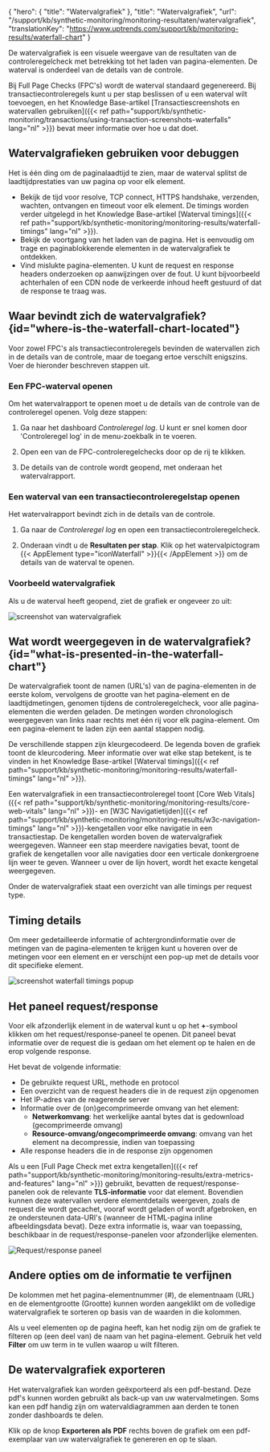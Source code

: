 {
  "hero": {
    "title": "Watervalgrafiek"
  },
  "title": "Watervalgrafiek",
  "url": "/support/kb/synthetic-monitoring/monitoring-resultaten/watervalgrafiek",
  "translationKey": "https://www.uptrends.com/support/kb/monitoring-results/waterfall-chart"
}

De watervalgrafiek is een visuele weergave van de resultaten van de controleregelcheck met betrekking tot het laden van pagina-elementen. De waterval is onderdeel van de details van de controle. 

Bij Full Page Checks (FPC's) wordt de waterval standaard gegenereerd. Bij transactiecontroleregels kunt u per stap beslissen of u een waterval wilt toevoegen, en het Knowledge Base-artikel [Transactiescreenshots en watervallen gebruiken]({{< ref path="support/kb/synthetic-monitoring/transactions/using-transaction-screenshots-waterfalls" lang="nl" >}}) bevat meer informatie over hoe u dat doet. 

## Watervalgrafieken gebruiken voor debuggen

Het is één ding om de paginalaadtijd te zien, maar de waterval splitst de laadtijdprestaties van uw pagina op voor elk element.

-   Bekijk de tijd voor resolve, TCP connect, HTTPS handshake, verzenden, wachten, ontvangen en timeout voor elk element. De timings worden verder uitgelegd in het Knowledge Base-artikel [Waterval timings]({{< ref path="support/kb/synthetic-monitoring/monitoring-results/waterfall-timings" lang="nl" >}}).
-   Bekijk de voortgang van het laden van de pagina. Het is eenvoudig om trage en paginablokkerende elementen in de watervalgrafiek te ontdekken.
-   Vind mislukte pagina-elementen. U kunt de request en response headers onderzoeken op aanwijzingen over de fout. U kunt bijvoorbeeld achterhalen of een CDN node de verkeerde inhoud heeft gestuurd of dat de response te traag was.

## Waar bevindt zich de watervalgrafiek? {id="where-is-the-waterfall-chart-located"}

Voor zowel FPC's als transactiecontroleregels bevinden de watervallen zich in de details van de controle, maar de toegang ertoe verschilt enigszins. Voer de hieronder beschreven stappen uit.

### Een FPC-waterval openen

Om het watervalrapport te openen moet u de details van de controle van de controleregel openen. Volg deze stappen:

1. Ga naar het dashboard *Controleregel log*. U kunt er snel komen door 'Controleregel log' in de menu-zoekbalk in te voeren.

2. Open een van de FPC-controleregelchecks door op de rij te klikken. 

3. De details van de controle wordt geopend, met onderaan het watervalrapport.

### Een waterval van een transactiecontroleregelstap openen

Het watervalrapport bevindt zich in de details van de controle.

1. Ga naar de *Controleregel log* en open een transactiecontroleregelcheck.

2. Onderaan vindt u de **Resultaten per stap**. Klik op het watervalpictogram {{< AppElement type="iconWaterfall" >}}{{< /AppElement >}} om de details van de waterval te openen. 

### Voorbeeld watervalgrafiek 

Als u de waterval heeft geopend, ziet de grafiek er ongeveer zo uit:

![screenshot van watervalgrafiek](/img/content/scr_waterfall_chart-overview.min.png)

## Wat wordt weergegeven in de watervalgrafiek? {id="what-is-presented-in-the-waterfall-chart"}

De watervalgrafiek toont de namen (URL's) van de pagina-elementen in de eerste kolom, vervolgens de grootte van het pagina-element en de laadtijdmetingen, genomen tijdens de controleregelcheck, voor alle pagina-elementen die werden geladen. 
De metingen worden chronologisch weergegeven van links naar rechts met één rij voor elk pagina-element.
Om een pagina-element te laden zijn een aantal stappen nodig. 

De verschillende stappen zijn kleurgecodeerd. De legenda boven de grafiek toont de kleurcodering. 
Meer informatie over wat elke stap betekent, is te vinden in het Knowledge Base-artikel [Waterval timings]({{< ref path="support/kb/synthetic-monitoring/monitoring-results/waterfall-timings" lang="nl" >}}).

Een watervalgrafiek in een transactiecontroleregel toont [Core Web Vitals]({{< ref path="support/kb/synthetic-monitoring/monitoring-results/core-web-vitals" lang="nl" >}})- en [W3C Navigatietijden]({{< ref path="support/kb/synthetic-monitoring/monitoring-results/w3c-navigation-timings" lang="nl" >}})-kengetallen voor elke navigatie in een transactiestap. De kengetallen worden boven de watervalgrafiek weergegeven. Wanneer een stap meerdere navigaties bevat, toont de grafiek de kengetallen voor alle navigaties door een verticale donkergroene lijn weer te geven. Wanneer u over de lijn hovert, wordt het exacte kengetal weergegeven. 

Onder de watervalgrafiek staat een overzicht van alle timings per request type. 

## Timing details

Om meer gedetailleerde informatie of achtergrondinformatie over de metingen van de pagina-elementen te krijgen kunt u hoveren over de metingen voor een element en er verschijnt een pop-up met de details voor dit specifieke element.

![screenshot waterfall timings popup](/img/content/scr_waterfall_chart-popup-detail.min.png)


## Het paneel request/response

Voor elk afzonderlijk element in de waterval kunt u op het **+**-symbool klikken om het request/response-paneel te openen. Dit paneel bevat informatie over de request die is gedaan om het element op te halen en de erop volgende response. 

Het bevat de volgende informatie:
- De gebruikte request URL, methode en protocol
- Een overzicht van de request headers die in de request zijn opgenomen
- Het IP-adres van de reagerende server
- Informatie over de (on)gecomprimeerde omvang van het element:
    - **Netwerkomvang**: het werkelijke aantal bytes dat is gedownload (gecomprimeerde omvang)
    - **Resource-omvang/ongecomprimeerde omvang**: omvang van het element na decompressie, indien van toepassing
- Alle response headers die in de response zijn opgenomen

Als u een [Full Page Check met extra kengetallen]({{< ref path="support/kb/synthetic-monitoring/monitoring-results/extra-metrics-and-features" lang="nl" >}}) gebruikt, bevatten de request/response-panelen ook de relevante **TLS-informatie** voor dat element. Bovendien kunnen deze watervallen verdere elementdetails weergeven, zoals de request die wordt gecachet, vooraf wordt geladen of wordt afgebroken, en ze ondersteunen data-URI's (wanneer de HTML-pagina inline afbeeldingsdata bevat). Deze extra informatie is, waar van toepassing, beschikbaar in de request/response-panelen voor afzonderlijke elementen. 

![Request/response paneel](/img/content/scr-fpc-waterfall-requestresponse-panel.min.png)

## Andere opties om de informatie te verfijnen

De kolommen met het pagina-elementnummer (#), de elementnaam (URL) en de elementgrootte (Grootte) kunnen worden aangeklikt om de volledige watervalgrafiek te sorteren op basis van de waarden in die kolommen. 

Als u veel elementen op de pagina heeft, kan het nodig zijn om de grafiek te filteren op (een deel van) de naam van het pagina-element. Gebruik het veld **Filter** om uw term in te vullen waarop u wilt filteren.

## De watervalgrafiek exporteren

Het watervalgrafiek kan worden geëxporteerd als een pdf-bestand. Deze pdf's kunnen worden gebruikt als back-up van uw watervalmetingen. Soms kan een pdf handig zijn om watervaldiagrammen aan derden te tonen zonder dashboards te delen.

Klik op de knop **Exporteren als PDF** rechts boven de grafiek om een pdf-exemplaar van uw watervalgrafiek te genereren en op te slaan.
